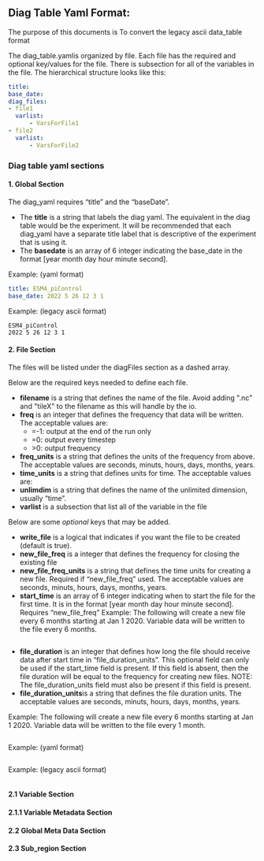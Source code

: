 ## Diag Table Yaml Format:

The purpose of this documents is
To convert the legacy ascii data_table format

The diag_table.yamlis organized by file.  Each file has the required and optional key/values for the file.  There is subsection for all of the variables in the file.  The hierarchical structure looks like this:

```yaml
title:
base_date:
diag_files:
- file1
  varlist:
      - VarsForFile1
- file2
  varlist:
      - VarsForFile2
```

### Diag table yaml sections

#### 1. Global Section
The diag_yaml requires “title” and the “baseDate”.
- The **title** is a string that labels the diag yaml.  The equivalent in the diag table would be the experiment.  It will be recommended that each diag_yaml have a separate title label that is descriptive of the experiment that is using it.
- The **basedate** is an array of 6 integer indicating the base_date in the format [year month day hour minute second].

Example: (yaml format)
```yaml
title: ESM4_piControl
base_date: 2022 5 26 12 3 1
```

Example: (legacy ascii format)
```
ESM4_piControl
2022 5 26 12 3 1
```

#### 2. File Section
The files will be listed under the diagFiles section as a dashed array. 

Below are the required keys needed to define each file.
- **filename** is a string that defines the name of the file. Avoid adding ".nc" and "tileX" to the filename as this will handle by the io. 
- **freq** is an integer that defines the frequency that data will be written. The acceptable values are:
  - =-1: output at the end of the run only 
  - =0: output every timestep 
  - \>0: output frequency
- **freq_units** is a string that defines the units of the frequency from above. The acceptable values are seconds, minuts, hours, days, months, years. 
- **time_units** is a string that defines units for time. The acceptable values are:
- **unlimdim** is a string that defines the name of the unlimited dimension, usually “time”.
- **varlist** is a subsection that list all of the variable in the file
 
Below are some *optional* keys that may be added. 
- **write_file** is a logical that indicates if you want the file to be created (default is true).
- **new_file_freq** is a integer that defines the frequency for closing the existing file
- **new_file_freq_units** is a string that defines the time units for creating a new file. Required if “new_file_freq” used. The acceptable values are seconds, minuts, hours, days, months, years. 
- **start_time** is an array of 6 integer indicating when to start the file for the first time. It is in the format [year month day hour minute second]. Requires “new_file_freq”
Example:
The following will create a new file every 6 months starting at Jan 1 2020. Variable data will be written to the file every 6 months.
```yaml
```
- **file_duration** is an integer that defines how long the file should receive data after start time in “file_duration_units”.  This optional field can only  be used if the start_time field is present.  If this field is absent, then the file duration will be equal to the frequency for creating new files.  NOTE: The file_duration_units field must also be present if this field is present.
- **file_duration_units**is a string that defines the file duration units. The acceptable values are seconds, minuts, hours, days, months, years. 

Example:
The following will create a new file every 6 months starting at Jan 1 2020. Variable data will be written to the file every 1 month. 
```yaml
```

Example: (yaml format)
```yaml
```
Example: (legacy ascii format)
```
```

#### 2.1 Variable Section
#### 2.1.1 Variable Metadata Section
#### 2.2 Global Meta Data Section
#### 2.3 Sub_region Section
